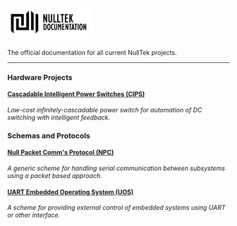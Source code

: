 ## ![NullTek Documentation](resources/NullTekDocumentationLogo.png)

The official documentation for all current NullTek projects. 

---

### Hardware Projects

#### [Cascadable Intelligent Power Switches (CIPS)](hardware/cips/index.md)

_Low-cost infinitely-cascadable power switch for automation of DC switching with intelligent feedback._ 

### Schemas and Protocols

#### [Null Packet Comm's Protocol (NPC)](protocols/npc/index.md)

_A generic scheme for handling serial communication between subsystems using a packet based approach._

#### [UART Embedded Operating System (UOS)](protocols/uos/index.md)

_A scheme for providing external control of embedded systems using UART or other interface._
